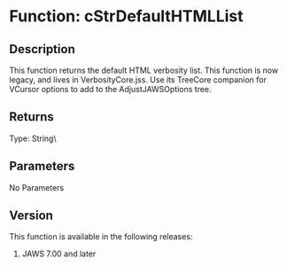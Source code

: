 # Function: cStrDefaultHTMLList

## Description

This function returns the default HTML verbosity list. This function is
now legacy, and lives in VerbosityCore.jss. Use its TreeCore companion
for VCursor options to add to the AdjustJAWSOptions tree.

## Returns

Type: String\

## Parameters

No Parameters

## Version

This function is available in the following releases:

1.  JAWS 7.00 and later
